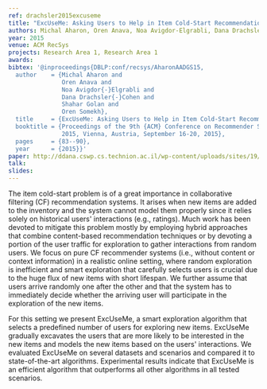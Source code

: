 ```yaml
---
ref: drachsler2015excuseme
title: "ExcUseMe: Asking Users to Help in Item Cold-Start Recommendations"
authors: Michal Aharon, Oren Anava, Noa Avigdor-Elgrabli, Dana Drachsler-Cohen, Shahar Golan, and Oren Somekh 
year: 2015
venue: ACM RecSys
projects: Research Area 1, Research Area 1
awards:
bibtex: '@inproceedings{DBLP:conf/recsys/AharonAADGS15,
  author    = {Michal Aharon and
               Oren Anava and
               Noa Avigdor{-}Elgrabli and
               Dana Drachsler{-}Cohen and
               Shahar Golan and
               Oren Somekh},
  title     = {ExcUseMe: Asking Users to Help in Item Cold-Start Recommendations},
  booktitle = {Proceedings of the 9th {ACM} Conference on Recommender Systems, RecSys
               2015, Vienna, Austria, September 16-20, 2015},
  pages     = {83--90},
  year      = {2015}}'
paper: http://ddana.cswp.cs.technion.ac.il/wp-content/uploads/sites/19/2015/12/ExcUseMe.pdf
talk: 
slides: 
---
```


The item cold-start problem is of a great importance in collaborative filtering (CF) recommendation systems. It arises when new items are added to the inventory and the system cannot model them properly since it relies solely on historical users' interactions (e.g., ratings). Much work has been devoted to mitigate this problem mostly by employing hybrid approaches that combine content-based recommendation techniques or by devoting a portion of the user traffic for exploration to gather interactions from random users. We focus on pure CF recommender systems (i.e., without content or context information) in a realistic online setting, where random exploration is inefficient and smart exploration that carefully selects users is crucial due to the huge flux of new items with short lifespan. We further assume that users arrive randomly one after the other and that the system has to immediately decide whether the arriving user will participate in the exploration of the new items.

For this setting we present ExcUseMe, a smart exploration algorithm that selects a predefined number of users for exploring new items. ExcUseMe gradually excavates the users that are more likely to be interested in the new items and models the new items based on the users' interactions. We evaluated ExcUseMe on several datasets and scenarios and compared it to state-of-the-art algorithms. Experimental results indicate that ExcUseMe is an efficient algorithm that outperforms all other algorithms in all tested scenarios.
